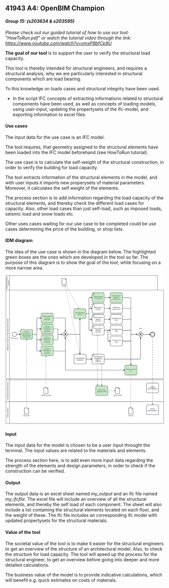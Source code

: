 ## **41943 A4: OpenBIM Champion**

#### *Group 15: (s203634 & s203595)*

*Please check out our guided tutorial of how to use our tool: "HowToRun.pdf" or watch the tutorial video through the link: https://www.youtube.com/watch?v=vmxP8bfCp9U*

**The goal of our tool** is to support the user to verify the structural load capacity. 

This tool is thereby intended for structural engineers, and requires a structural analysis, why we are particularly interested in structural components which are load bearing. 

To this knowledge on loads cases and structural integrity have been used.

- In the script IFC concepts of extracting informations related to structural components have been used, as well as concepts of loading models, using user-input, updating the propertysets of the ifc-model, and exporting information to excel files. 

#### **Use cases**

The input data for the use case is an IFC model. 

The tool requires, that geometry assigned to the structural elements have been loaded into the IFC model beforehand (see HowToRun tutorial).

The use case is to calculate the self-weight of the structural construction, in order to verify the building for load capacity. 

The tool extracts information of the structural elements in the model, and with user inputs it imports new properysets of material parameters. Moreover, it calculates the self weight of the elements.

The process section is to add information regarding the load capacity of the structural elements, and thereby check the different load cases for capacity. Also, other load cases than just self-load, such as imposed loads, seismic load and snow loads etc. 

Other uses cases waiting for our use case to be completed could be use cases determining the price of the building, or shop lists. 

#### **IDM diagram**

The idea of the use case is shown in the diagram below. The highlighted green boxes are the ones which are developed in the tool so far. 
The purpose of this diagram is to show the goal of the tool, while focusing on a more narrow area. 

<img src="https://github.com/frejahbarkler/41934_GR15_A3/blob/main/BPMN.svg">

#### **Input**

The input data for the model is chosen to be a user input throught the terminal. The input values are related to the materials and elements. 

The process section here, is to add even more input data regarding the strength of the elements and design parameters, in order to check if the construction can be verified. 

#### **Output**

The output data is an excel sheet named *my_output* and an ifc file named *my_ifcfile*. The excel file will include an overview of all the structural elements, and thereby the self load of each component. The sheet will also include a list containing the structural elements located on each floor, and the weight of these. The ifc file includes an corresponding ifc model with updated propertysets for the structural materials.



#### **Value of the tool**

The societal value of the tool is to make it easier for the structural engineers to get an overview of the structure of an architectural model. Also, to check the structure for load capacity. The tool will speed up the process for the structural engineer, to get an overview before going into deeper and more detailed calculations. 

The business value of the model is to provide indicative calculations, which will benefit e.g. quick estimates on costs of materials.
